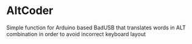 # AltCoder

Simple function for Arduino based BadUSB that translates words in ALT combination in order to avoid incorrect keyboard layout
